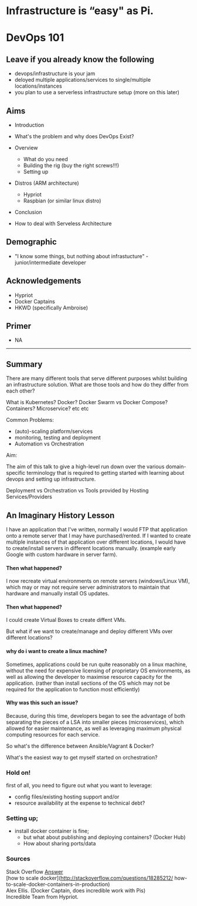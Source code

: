 # Infrastructure is “easy" as Pi.
# DevOps 101

## Leave if you already know the following
- devops/infrastructure is your jam
- deloyed multiple applications/services to single/multiple locations/instances
- you plan to use a serverless infrastructure setup (more on this later)

## Aims
- Introduction
- What's the problem and why does DevOps Exist?

- Overview
  - What do you need
  - Building the rig (buy the right screws!!!) 
  - Setting up

- Distros (ARM architecture)
  - Hypriot 
  - Raspbian (or similar linux distro)

- Conclusion
- How to deal with Serveless Architecture

## Demographic
- "I know some things, but nothing about infrastucture" - junior/intermediate developer

## Acknowledgements
- Hypriot
- Docker Captains
- HKWD (specifically Ambroise)

## Primer 
- NA

---

## Summary

There are many different tools that serve different purposes whilst building an infrastructure solution. What are those tools and how do they differ from each other?

What is Kubernetes? Docker? Docker Swarm vs Docker Compose? Containers? Microservice? etc etc

Common Problems:

- (auto)-scaling platform/services
- monitoring, testing and deployment
- Automation vs Orchestration

Aim:

The aim of this talk to give a high-level run down over the various domain-specific terminology that is required to getting started with learning about devops and setting up infrastructure.

Deployment vs Orchestration vs Tools provided by Hosting Services/Providers

## An Imaginary History Lesson

I have an application that I've written, normally I would FTP that application onto a remote server that I may have purchased/rented. If I wanted to create multiple instances of that application over different locations, I would have to create/install servers in different locations manually. (example early Google with custom hardware in server farm).

#### Then what happened?

I now recreate virtual environments on remote servers (windows/Linux VM), which may or may not require server administrators to maintain that hardware and manually install OS updates.

#### Then what happened?

I could create Virtual Boxes to create diffent VMs. 

But what if we want to create/manage and deploy different VMs over different locations?

<!-- This is where VM deployment managers like Ansible/Vagrant came in.

Why was this seen as a potential problem? -->

#### why do i want to create a linux machine?  

Sometimes, applications could be run quite reasonably on a linux machine, without the need for expensive licensing of proprietary OS environments, as well as allowing the developer to maximise resource capacity for the application. (rather than install sections of the OS which may not be required for the application to function most efficiently)

#### Why was this such an issue?  

Because, during this time, developers began to see the advantage of both separating the pieces of a LSA into smaller pieces (microservices), which allowed for easier maintenance, as well as leveraging maximum physical computing resources for each service.

So what's the difference between Ansible/Vagrant & Docker?

What's the easiest way to get myself started on orchestration?

### Hold on!

first of all, you need to figure out what you want to leverage: 
- config files/existing hosting support and/or 
- resource availability at the expense to technical debt?

### Setting up;

- install docker container is fine; 
  - but what about publishing and deploying containers? (Docker Hub)
  - How about sharing ports/data



### Sources
Stack Overflow [Answer](http://stackoverflow.com/a/18287169/2903169)  
[how to scale docker](http://stackoverflow.com/questions/18285212/  how-to-scale-docker-containers-in-production)  
Alex Ellis. (Docker Captain, does incredible work with Pis)  
Incredible Team from Hypriot.  

